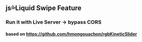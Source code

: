 ## js💦Liquid Swipe Feature
### Run it with Live Server -> bypass CORS
#### based on https://github.com/hmongouachon/rgbKineticSlider
